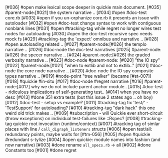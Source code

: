 [#036] #open make lexical scope deeper in quickie main document.
[#035]       #parent-node:[#021] the system narrative ..
[#034] #open #doc-test core.rb
[#033] #open if you un-orphanize core.rb it presents an issue with autoloader
[#032] #open #doc-test change syntax to work with contiguous nonblank lines
[#031] #open #tracking-tag while regret no longer wires test nodes for autoloading
[#030] #open the doc-test recursive spec needs mock fs
[#029]       #tracking-tag the 'expect' omnibus and narrative ..
[#028] #open autoloading related ..
[#027]       #parent-node:[#026] the templo narrative ..
[#026]       #doc-node the doc-test narratives
[#025]       #parent-node:[#026] the specer narrative ..
[#024]       #parent-node:[#026] the graded verbosity narrative ..
[#023]       #doc-node #parent-node: [#020] "the IO spy"
[#022]       #parent-node:[#021] "when to extlib and not to extlib.."
[#021]       #doc-node the core node narrative ..
[#020]       #doc-node the IO spy composite types narrative ..
[#019]       #node-point "tree walker" (became [#st-007])
[#018]       #quickie #in-situ
[#017]       #doc-node #regret narrative
[#016]       #parent-node:[#017] why we do not include parent anchor module..
[#015]       #doc-test - ridiculous implications of self-generating test..
[#014]       when you have no desc
[#013]       #done 351 extra tests (but this issue 2 states ago .. oh boy)
[#012]       #doc-test - setup vs example?
[#011]       #tracking-tag fix 'test/' - 'TestSupport' for autoloading?
[#010]       #tracking-tag "dark hack" this one weird old trick makes ..
[#009]       #subscription - will Quickie ever short-circuit (throw
               exceptions) on individual test-failures like ::Rspec?
[#008]       #tracking-tag quickie root invocation (runtime/context)
[#007]       #tracking tag of simlar places with line / `call_digraph_listeners` structs
[#006] #open test/all: redundancy points, maybe waits for [#tm-056]
[#005] #open #quickie #redundant s-tylize
[#004] #open quickie: module names into fashion (and now narrative)
[#003]       #done rename `all_specs.rb` -> all
[#002]       #done Constants too
[#001]       #done regret
